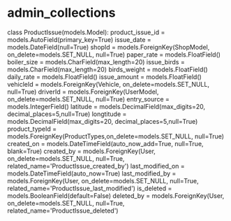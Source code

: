 # admin_collections


class ProductIssue(models.Model):
    product_issue_id = models.AutoField(primary_key=True)
    issue_date = models.DateField(null=True)
    shopId = models.ForeignKey(ShopModel, on_delete=models.SET_NULL, null=True)
    paper_rate = models.FloatField()
    boiler_size = models.CharField(max_length=20)
    issue_birds = models.CharField(max_length=20)
    birds_weight = models.FloatField()
    daily_rate = models.FloatField()
    issue_amount = models.FloatField()
    vehicleId = models.ForeignKey(Vehicle, on_delete=models.SET_NULL, null=True)
    driverId = models.ForeignKey(UserModel, on_delete=models.SET_NULL, null=True)
    entry_source = models.IntegerField()
    latitude = models.DecimalField(max_digits=20, decimal_places=5,null=True)
    longtitude = models.DecimalField(max_digits=20, decimal_places=5,null=True)
    product_typeId = models.ForeignKey(ProductTypes,on_delete=models.SET_NULL, null=True)
    created_on = models.DateTimeField(auto_now_add=True, null=True, blank=True)
    created_by = models.ForeignKey(User, on_delete=models.SET_NULL, null=True, related_name='ProductIssue_created_by')
    last_modified_on = models.DateTimeField(auto_now=True)
    last_modified_by = models.ForeignKey(User, on_delete=models.SET_NULL, null=True, related_name='ProductIssue_last_modified')
    is_deleted = models.BooleanField(default=False)
    deleted_by = models.ForeignKey(User, on_delete=models.SET_NULL, null=True, related_name='ProductIssue_deleted')

